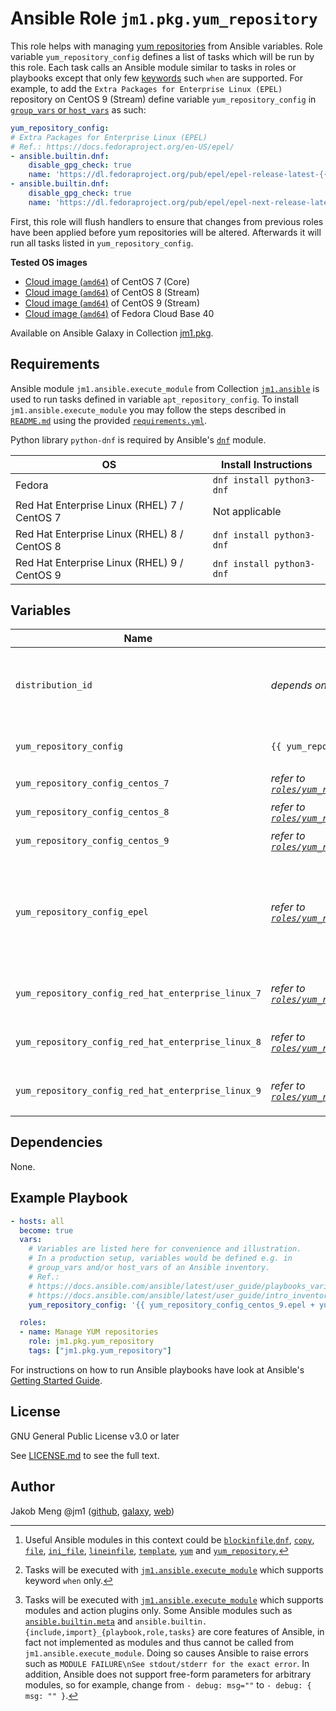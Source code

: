 # Ansible Role `jm1.pkg.yum_repository`

This role helps with managing [yum repositories][yum-repository-howto] from Ansible variables. Role variable
`yum_repository_config` defines a list of tasks which will be run by this role. Each task calls an Ansible module
similar to tasks in roles or playbooks except that only few [keywords][playbooks-keywords] such `when` are supported.
For example, to add the `Extra Packages for Enterprise Linux (EPEL)` repository on CentOS 9 (Stream) define variable
`yum_repository_config` in [`group_vars` or `host_vars`][ansible-inventory] as such:

```yml
yum_repository_config:
# Extra Packages for Enterprise Linux (EPEL)
# Ref.: https://docs.fedoraproject.org/en-US/epel/
- ansible.builtin.dnf:
    disable_gpg_check: true
    name: 'https://dl.fedoraproject.org/pub/epel/epel-release-latest-{{ distribution_id | last }}.noarch.rpm'
- ansible.builtin.dnf:
    disable_gpg_check: true
    name: 'https://dl.fedoraproject.org/pub/epel/epel-next-release-latest-{{ distribution_id | last }}.noarch.rpm'
```

First, this role will flush handlers to ensure that changes from previous roles have been applied before yum
repositories will be altered. Afterwards it will run all tasks listed in `yum_repository_config`.

[ansible-inventory]: https://docs.ansible.com/ansible/latest/user_guide/intro_inventory.html
[playbooks-keywords]: https://docs.ansible.com/ansible/latest/reference_appendices/playbooks_keywords.html
[yum-repository-howto]: https://www.redhat.com/sysadmin/add-yum-repository

**Tested OS images**
- [Cloud image (`amd64`)](https://cloud.centos.org/centos/7/images/) of CentOS 7 (Core)
- [Cloud image (`amd64`)](https://cloud.centos.org/centos/8-stream/x86_64/images/) of CentOS 8 (Stream)
- [Cloud image (`amd64`)](https://cloud.centos.org/centos/9-stream/x86_64/images/) of CentOS 9 (Stream)
- [Cloud image (`amd64`)](https://download.fedoraproject.org/pub/fedora/linux/releases/40/Cloud/x86_64/images/) of Fedora Cloud Base 40

Available on Ansible Galaxy in Collection [jm1.pkg](https://galaxy.ansible.com/jm1/pkg).

## Requirements

Ansible module `jm1.ansible.execute_module` from Collection [`jm1.ansible`][galaxy-jm1-ansible] is used to run tasks
defined in variable `apt_repository_config`. To install `jm1.ansible.execute_module` you may follow the steps described
in [`README.md`][jm1-pkg-readme] using the provided [`requirements.yml`][jm1-pkg-requirements].

[galaxy-jm1-ansible]: https://galaxy.ansible.com/jm1/ansible
[jm1-pkg-readme]: https://github.com/JM1/ansible-collection-jm1-pkg/blob/master/README.md
[jm1-pkg-requirements]: https://github.com/JM1/ansible-collection-jm1-pkg/blob/master/requirements.yml

Python library `python-dnf` is required by Ansible's [`dnf`][ansible-builtin-dnf] module.

| OS                                           | Install Instructions      |
| -------------------------------------------- | ------------------------- |
| Fedora                                       | `dnf install python3-dnf` |
| Red Hat Enterprise Linux (RHEL) 7 / CentOS 7 | Not applicable            |
| Red Hat Enterprise Linux (RHEL) 8 / CentOS 8 | `dnf install python3-dnf` |
| Red Hat Enterprise Linux (RHEL) 9 / CentOS 9 | `dnf install python3-dnf` |

## Variables

| Name                                               | Default value                      | Required | Description |
| -------------------------------------------------- | ---------------------------------- | -------- | ----------- |
| `distribution_id`                                  | *depends on operating system*      | false    | List which uniquely identifies a distribution release, e.g. `[ 'Debian', '10' ]` for `Debian 10 (Buster)` |
| `yum_repository_config`                            | `{{ yum_repository_config_epel }}` | false    | List of tasks to run [^example-modules] [^supported-keywords] [^supported-modules], e.g. to add yum repository definitions |
| `yum_repository_config_centos_7`                   | *refer to [`roles/yum_repository/defaults/main.yml`](defaults/main.yml)* | false | apt data sources and keys for `CentOS 7` |
| `yum_repository_config_centos_8`                   | *refer to [`roles/yum_repository/defaults/main.yml`](defaults/main.yml)* | false | apt data sources and keys for `CentOS 8` |
| `yum_repository_config_centos_9`                   | *refer to [`roles/yum_repository/defaults/main.yml`](defaults/main.yml)* | false | apt data sources and keys for `CentOS 9` |
| `yum_repository_config_epel`                       | *refer to [`roles/yum_repository/defaults/main.yml`](defaults/main.yml)* | false | List of tasks to add yum repository definitions of Extra Packages for Enterprise Linux (EPEL) for the distribution matching `distribution_id` and `distribution_release` |
| `yum_repository_config_red_hat_enterprise_linux_7` | *refer to [`roles/yum_repository/defaults/main.yml`](defaults/main.yml)* | false | apt data sources and keys for `Red Hat Enterprise Linux (RHEL) 7` |
| `yum_repository_config_red_hat_enterprise_linux_8` | *refer to [`roles/yum_repository/defaults/main.yml`](defaults/main.yml)* | false | apt data sources and keys for `Red Hat Enterprise Linux (RHEL) 8` |
| `yum_repository_config_red_hat_enterprise_linux_9` | *refer to [`roles/yum_repository/defaults/main.yml`](defaults/main.yml)* | false | apt data sources and keys for `Red Hat Enterprise Linux (RHEL) 9` |

[^supported-modules]: Tasks will be executed with [`jm1.ansible.execute_module`][jm1-ansible-execute-module] which
supports modules and action plugins only. Some Ansible modules such as [`ansible.builtin.meta`][ansible-builtin-meta]
and `ansible.builtin.{include,import}_{playbook,role,tasks}` are core features of Ansible, in fact not implemented as
modules and thus cannot be called from `jm1.ansible.execute_module`. Doing so causes Ansible to raise errors such as
`MODULE FAILURE\nSee stdout/stderr for the exact error`. In addition, Ansible does not support free-form parameters
for arbitrary modules, so for example, change from `- debug: msg=""` to `- debug: { msg: "" }`.

[^supported-keywords]: Tasks will be executed with [`jm1.ansible.execute_module`][jm1-ansible-execute-module] which
supports keyword `when` only.

[^example-modules]: Useful Ansible modules in this context could be [`blockinfile`][ansible-builtin-blockinfile],[`dnf`][
ansible-builtin-dnf], [`copy`][ansible-builtin-copy], [`file`][ansible-builtin-file], [`ini_file`][
community-general-ini-file], [`lineinfile`][ansible-builtin-lineinfile], [`template`][ansible-builtin-template],
[`yum`][ansible-builtin-yum] and [`yum_repository`][ansible-builtin-yum-repository],

[ansible-builtin-blockinfile]: https://docs.ansible.com/ansible/latest/collections/ansible/builtin/blockinfile_module.html
[ansible-builtin-dnf]: https://docs.ansible.com/ansible/latest/collections/ansible/builtin/dnf_module.html
[ansible-builtin-copy]: https://docs.ansible.com/ansible/latest/collections/ansible/builtin/copy_module.html
[ansible-builtin-file]: https://docs.ansible.com/ansible/latest/collections/ansible/builtin/file_module.html
[ansible-builtin-lineinfile]: https://docs.ansible.com/ansible/latest/collections/ansible/builtin/lineinfile_module.html
[ansible-builtin-meta]: https://docs.ansible.com/ansible/latest/collections/ansible/builtin/meta_module.html
[ansible-builtin-template]: https://docs.ansible.com/ansible/latest/collections/ansible/builtin/template_module.html
[ansible-builtin-yum]: https://docs.ansible.com/ansible/latest/collections/ansible/builtin/yum_module.html
[ansible-builtin-yum-repository]: https://docs.ansible.com/ansible/latest/collections/ansible/builtin/yum_repository_module.html
[community-general-ini-file]: https://docs.ansible.com/ansible/latest/collections/community/general/ini_file_module.html
[jm1-ansible-execute-module]: https://github.com/JM1/ansible-collection-jm1-ansible/blob/master/plugins/modules/execute_module.py

## Dependencies

None.

## Example Playbook

```yml
- hosts: all
  become: true
  vars:
    # Variables are listed here for convenience and illustration.
    # In a production setup, variables would be defined e.g. in
    # group_vars and/or host_vars of an Ansible inventory.
    # Ref.:
    # https://docs.ansible.com/ansible/latest/user_guide/playbooks_variables.html
    # https://docs.ansible.com/ansible/latest/user_guide/intro_inventory.html
    yum_repository_config: '{{ yum_repository_config_centos_9.epel + yum_repository_config_centos_9.epel_next }}'

  roles:
  - name: Manage YUM repositories
    role: jm1.pkg.yum_repository
    tags: ["jm1.pkg.yum_repository"]
```

For instructions on how to run Ansible playbooks have look at Ansible's
[Getting Started Guide](https://docs.ansible.com/ansible/latest/network/getting_started/first_playbook.html).

## License

GNU General Public License v3.0 or later

See [LICENSE.md](../../LICENSE.md) to see the full text.

## Author

Jakob Meng
@jm1 ([github](https://github.com/jm1), [galaxy](https://galaxy.ansible.com/jm1), [web](http://www.jakobmeng.de))
